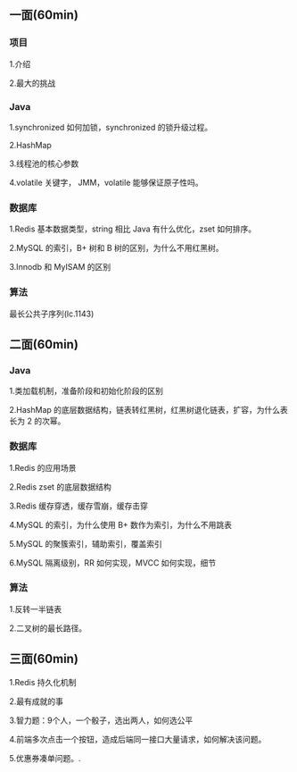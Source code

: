 ## 一面(60min)

### 项目

1.介绍

2.最大的挑战

### Java

1.synchronized 如何加锁，synchronized 的锁升级过程。

2.HashMap

3.线程池的核心参数

4.volatile 关键字， JMM，volatile 能够保证原子性吗。



### 数据库

1.Redis 基本数据类型，string 相比 Java 有什么优化，zset 如何排序。

2.MySQL 的索引，B+ 树和 B 树的区别，为什么不用红黑树。

3.Innodb 和 MyISAM 的区别

### 算法

最长公共子序列(lc.1143)



## 二面(60min)

### Java

1.类加载机制，准备阶段和初始化阶段的区别

2.HashMap 的底层数据结构，链表转红黑树，红黑树退化链表，扩容，为什么表长为 2 的次幂。

### 数据库

1.Redis 的应用场景

2.Redis zset 的底层数据结构

3.Redis 缓存穿透，缓存雪崩，缓存击穿

4.MySQL 的索引，为什么使用 B+ 数作为索引，为什么不用跳表

5.MySQL 的聚簇索引，辅助索引，覆盖索引

6.MySQL 隔离级别，RR 如何实现，MVCC 如何实现，细节

### 算法

1.反转一半链表

2.二叉树的最长路径。

## 三面(60min)

1.Redis 持久化机制

2.最有成就的事

3.智力题：9个人，一个骰子，选出两人，如何选公平

4.前端多次点击一个按钮，造成后端同一接口大量请求，如何解决该问题。

5.优惠券凑单问题。.